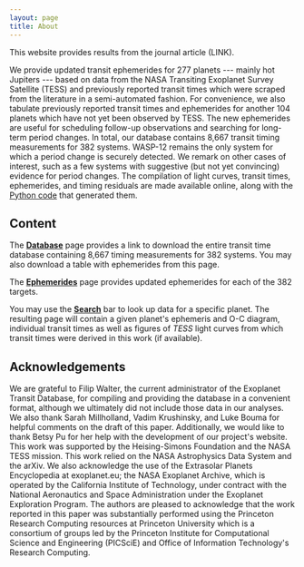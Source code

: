 ```yaml
---
layout: page
title: About
---
```


This website provides results from the journal article (LINK). 


We provide updated transit ephemerides for 277 planets --- mainly hot Jupiters --- based on data from 
the NASA Transiting Exoplanet Survey Satellite (TESS) and previously reported
transit times which were scraped from the literature in a semi-automated fashion.
For convenience, we also tabulate previously reported transit
times and ephemerides for another 104 planets which have not yet been
observed by TESS. 
The new ephemerides are useful for
scheduling follow-up observations and
searching for long-term period changes. In total, our database contains 8,667 transit timing measurements for 382 systems.
WASP-12 remains the only system for which a period change
is securely detected.
We remark on other cases of interest, such as a few systems with suggestive (but not
yet convincing) evidence for period changes.
The compilation of light curves, transit times, ephemerides, and timing residuals
are made available online, along with the [Python code](https://github.com/transit-timing/transit-timing) that generated them.
 
## Content
The **[Database](https://transit-timing.github.io/database/)** page provides a link to download the entire transit time database containing 8,667 timing measurements for 382 systems. You may also download a table with ephemerides from this page. 

The **[Ephemerides](https://transit-timing.github.io/ephemerides/)** page provides updated ephemerides for each of the 382 targets. 

You may use the **[Search](https://transit-timing.github.io/search)** bar to look up data for a specific planet. The resulting page will contain a given planet's ephemeris and O-C diagram, individual transit times as well as figures of *TESS* light curves from which transit times were derived in this work (if available). 


## Acknowledgements
We are grateful to Filip Walter, the current administrator of the Exoplanet Transit Database, for compiling and providing the database in a convenient format, although we ultimately did not include those
data in our analyses. We also thank
Sarah Millholland, Vadim Krushinsky, and Luke Bouma for helpful comments on the draft of this paper. Additionally, we would like to thank Betsy Pu for her help with the development of our project's website.
This work was supported by the Heising-Simons Foundation
and the NASA TESS mission.
This work relied on 
the NASA Astrophysics Data System and
the arXiv.
We also acknowledge the use of
the Extrasolar Planets Encyclopedia at exoplanet.eu; the NASA Exoplanet Archive, which is operated by the California Institute of Technology, under contract with the National Aeronautics and Space Administration under the Exoplanet Exploration Program. The authors are pleased to acknowledge that the work reported in this paper was substantially performed using the Princeton Research Computing resources at Princeton University which is a consortium of groups led by the Princeton Institute for Computational Science and Engineering (PICSciE) and Office of Information Technology's Research Computing.
